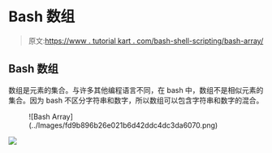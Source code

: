 # Bash 数组

> 原文:[https://www . tutorial kart . com/bash-shell-scripting/bash-array/](https://www.tutorialkart.com/bash-shell-scripting/bash-array/)

## Bash 数组

数组是元素的集合。与许多其他编程语言不同，在 bash 中，数组不是相似元素的集合。因为 bash 不区分字符串和数字，所以数组可以包含字符串和数字的混合。

<figure class="aligncenter">![Bash Array](../Images/fd9b896b26e021b6d42ddc4dc3da6070.png)</figure>

[![](../Images/925da31b32d6bc3827932f6c8afb11bb.png)](https://www.tutorialkart.com/)